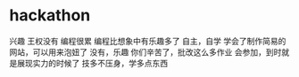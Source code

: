 # hackathon
兴趣
王权没有
编程很累
编程比想象中有乐趣多了
自主，自学
学会了制作简易的网站，可以用来泡妞了
没有，乐趣
你们辛苦了，批改这么多作业
会参加，到时就是展现实力的时候了
技多不压身，学多点东西